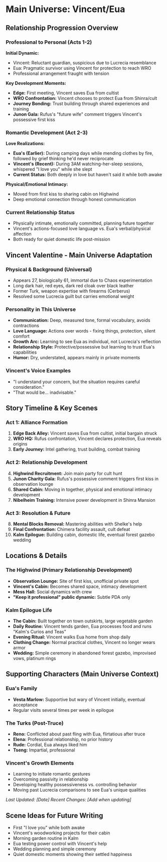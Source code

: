 # Main Universe: Vincent/Eua

## Relationship Progression Overview

### Professional to Personal (Acts 1-2)
**Initial Dynamic:**
- Vincent: Reluctant guardian, suspicious due to Lucrecia resemblance
- Eua: Pragmatic survivor using Vincent for protection to reach WRO
- Professional arrangement fraught with tension

**Key Development Moments:**
- **Edge:** First meeting, Vincent saves Eua from cultist
- **WRO Confrontation:** Vincent chooses to protect Eua from Shinra/cult
- **Journey Bonding:** Trust building through shared experiences and training
- **Junon Gala:** Rufus's "future wife" comment triggers Vincent's possessive first kiss

### Romantic Development (Act 2-3)
**Love Realizations:**
- **Eua's (Earlier):** During camping days while mending clothes by fire, followed by grief thinking he'd never reciprocate
- **Vincent's (Recent):** During 3AM watching-her-sleep sessions, whispered "I love you" while she slept
- **Current Status:** Both deeply in love but haven't said it while both awake

**Physical/Emotional Intimacy:**
- Moved from first kiss to sharing cabin on Highwind
- Deep emotional connection through honest communication

### Current Relationship Status
- Physically intimate, emotionally committed, planning future together
- Vincent's actions-focused love language vs. Eua's verbal/physical affection
- Both ready for quiet domestic life post-mission

## Vincent Valentine - Main Universe Adaptation

### Physical & Background (Universal)
- Appears 27, biologically 61, immortal due to Chaos experimentation
- Long dark hair, red eyes, dark red cloak over black leather
- Former Turk, weapon expertise with firearms (Cerberus)
- Resolved some Lucrecia guilt but carries emotional weight

### Personality in This Universe
- **Communication:** Deep, measured tone, formal vocabulary, avoids contractions
- **Love Language:** Actions over words - fixing things, protection, silent comfort
- **Growth Arc:** Learning to see Eua as individual, not Lucrecia's reflection
- **Relationship Style:** Protective/possessive but learning to trust Eua's capabilities
- **Humor:** Dry, understated, appears mainly in private moments

### Vincent's Voice Examples
- "I understand your concern, but the situation requires careful consideration."
- "That would be... inadvisable."

## Story Timeline & Key Scenes

### Act 1: Alliance Formation
1. **Edge Back Alley:** Vincent saves Eua from cultist, initial bargain struck
2. **WRO HQ:** Rufus confrontation, Vincent declares protection, Eua reveals origins
3. **Early Journey:** Intel gathering, trust building, combat training

### Act 2: Relationship Development  
4. **Highwind Recruitment:** Join main party for cult hunt
5. **Junon Charity Gala:** Rufus's possessive comment triggers first kiss in observation lounge
6. **Shared Cabin:** Moving in together, physical and emotional intimacy development
7. **Nibelheim Training:** Intensive power development in Shinra Mansion

### Act 3: Resolution & Future
8. **Mental Blocks Removal:** Mastering abilities with Shelke's help
9. **Final Confrontation:** Chimera facility assault, cult defeat
10. **Kalm Epilogue:** Building cabin, domestic life, eventual forest gazebo wedding

## Locations & Details

### The Highwind (Primary Relationship Development)
- **Observation Lounge:** Site of first kiss, unofficial private spot
- **Vincent's Cabin:** Becomes shared space, intimacy development
- **Mess Hall:** Social dynamics with crew
- **"Keep it professional" public dynamic:** Subtle PDA only

### Kalm Epilogue Life
- **The Cabin:** Built together on town outskirts, large vegetable garden
- **Daily Routine:** Vincent tends garden, Eua processes food and runs "Kalm's Curios and Teas"
- **Evening Ritual:** Vincent walks Eua home from shop daily
- **Clothing Change:** Normal practical clothes, Vincent no longer wears armor
- **Wedding:** Simple ceremony in abandoned forest gazebo, improvised vows, platinum rings

## Supporting Characters (Main Universe Context)

### Eua's Family
- **Vesta Marlow:** Supportive but wary of Vincent initially, eventual acceptance
- Regular visits several times per week in epilogue

### The Turks (Post-Truce)
- **Reno:** Conflicted about past fling with Eua, flirtatious after truce
- **Elena:** Professional relationship, no prior history
- **Rude:** Cordial, Eua always liked him
- **Tseng:** Impartial, professional

### Vincent's Growth Elements
- Learning to initiate romantic gestures
- Overcoming passivity in relationship
- Developing healthy possessiveness vs. controlling behavior
- Moving past Lucrecia comparisons to see Eua's unique qualities

*Last Updated: [Date]*
*Recent Changes: [Add when updating]*

## Scene Ideas for Future Writing
- First "I love you" while both awake
- Vincent's woodworking projects for their cabin
- Morning garden routine in Kalm
- Eua testing power control with Vincent's help
- Wedding planning and simple ceremony
- Quiet domestic moments showing their settled happiness
